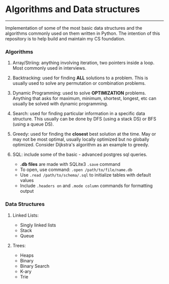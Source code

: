 # Algorithms and Data structures
---
Implementation of some of the most basic data structures and the algorithms commonly used on them written in Python.
The intention of this repository is to help build and maintain my CS foundation.



### Algorithms

1. Array/Striing: anything involving iteration, two pointers inside a loop. Most commonly used in interviews.

2. Backtracking: used for finding __ALL__ solutions to a problem. This is usually used to solve any permutation or combination problems.

3. Dynamic Programming: used to solve __OPTIMIZATION__ problems. Anything that asks for maximum, minimum, shortest, longest, etc can usually be solved with dynamic programming.

4. Search: used for finding particular information in a specific data structure. This usually can be done by DFS (using a stack DS) or BFS (using a queue DS).

5. Greedy: used for finding the __closest__ best solution at the time. May or may not be most optimal, usually locally optimized but no globally optimized. Consider Dijkstra's algorithm as an example to greedy.

6. SQL: include some of the basic - advanced postgres sql queries.
    * __.db files__ are made with SQLite3 `.save` command
    * To open, use command: `.open /path/to/file/name.db`
    * Use `.read /path/to/schema/.sql` to initialize tables with default values
    * Include `.headers on` and `.mode column` commands for formatting output


### Data Structures

1. Linked Lists: 
   * Singly linked lists
   * Stack
   * Queue

2. Trees:
   * Heaps
   * Binary
   * Binary Search
   * K-ary
   * Trie
